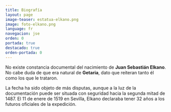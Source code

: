 ```yaml
---
title: Biografía
layout: page
image-teaser: estatua-elkano.png
image: foto-elkano.png
language: fr
navegacion: jse
orden: 0
portada: true
destacado: true
orden-portada: 0
---
```


No existe constancia documental del nacimiento de **Juan Sebastián Elkano**. No cabe duda de que era natural de **Getaria**, dato que reiteran tanto él como los que le trataron.

La fecha ha sido objeto de más disputas, aunque a la luz de la documentación puede ser situada con seguridad hacia la segunda mitad de 1487. El 11 de enere de 1519 en Sevilla, Elkano declaraba tener 32 años a los futuros oficiales de la expedición.
